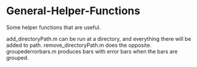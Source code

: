 # General-Helper-Functions
Some helper functions that are useful.

add_directoryPath.m can be run at a directory, and everything there will be added to path.
remove_directoryPath.m does the opposite.
groupederrorbars.m produces bars with error bars when the bars are grouped.
